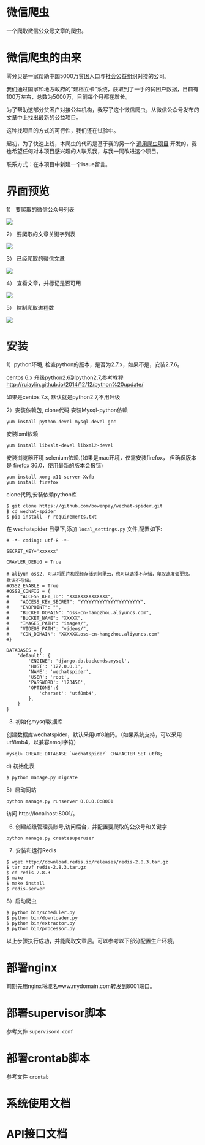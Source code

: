 # 微信爬虫
一个爬取微信公众号文章的爬虫。 

# 微信爬虫的由来
零分贝是一家帮助中国5000万贫困人口与社会公益组织对接的公司。

我们通过国家和地方政府的“建档立卡”系统，获取到了一手的贫困户数据，目前有100万左右，总数为5000万，目前每个月都在增长。

为了帮助这部分贫困户对接公益机构，我写了这个微信爬虫，从微信公众号发布的文章中上找出最新的公益项目。

这种找项目的方式的可行性，我们还在试验中。 

起初，为了快速上线，本爬虫的代码是基于我的另一个 [通用爬虫项目](https://github.com/yijingping/unicrawler) 开发的，我也希望任何对本项目感兴趣的人联系我，与我一同改进这个项目。

联系方式：在本项目中新建一个issue留言。

# 界面预览

1） 要爬取的微信公众号列表

![](docs/images/1.jpg?raw=true)

2） 要爬取的文章关键字列表

![](docs/images/2.png?raw=true)

3） 已经爬取的微信文章

![](docs/images/3.png?raw=true)

4） 查看文章，并标记是否可用

![](docs/images/4.jpg?raw=true)

5） 控制爬取进程数

![](docs/images/5.png?raw=true)


# 安装

1）python环境, 检查python的版本，是否为2.7.x，如果不是，安装2.7.6。

centos 6.x 升级python2.6到python2.7,参考教程 http://ruiaylin.github.io/2014/12/12/python%20update/

如果是centos 7.x, 默认就是python2.7,不用升级

2）安装依赖包, clone代码
安装Mysql-python依赖
```
yum install python-devel mysql-devel gcc
```

安装lxml依赖
```
yum install libxslt-devel libxml2-devel
```

安装浏览器环境 selenium依赖.(如果是mac环境，仅需安装firefox， 但确保版本是 firefox 36.0，使用最新的版本会报错)
```
yum install xorg-x11-server-Xvfb
yum install firefox
```

clone代码,安装依赖python库
```
$ git clone https://github.com/bowenpay/wechat-spider.git
$ cd wechat-spider
$ pip install -r requirements.txt
```

在 wechatspider 目录下,添加 `local_settings.py` 文件,配置如下:
```
# -*- coding: utf-8 -*-

SECRET_KEY="xxxxxx"

CRAWLER_DEBUG = True

# aliyun oss2, 可以将图片和视频存储到阿里云，也可以选择不存储，爬取速度会更快。 默认不存储。
#OSS2_ENABLE = True
#OSS2_CONFIG = {
#    "ACCESS_KEY_ID": "XXXXXXXXXXXXXX",
#    "ACCESS_KEY_SECRET": "YYYYYYYYYYYYYYYYYYYYYY",
#    "ENDPOINT": "",
#    "BUCKET_DOMAIN": "oss-cn-hangzhou.aliyuncs.com",
#    "BUCKET_NAME": "XXXXX",
#    "IMAGES_PATH": "images/",
#    "VIDEOS_PATH": "videos/",
#    "CDN_DOMAIN": "XXXXXX.oss-cn-hangzhou.aliyuncs.com"
#}

DATABASES = {
    'default': {
        'ENGINE': 'django.db.backends.mysql',
        'HOST': '127.0.0.1',
        'NAME': 'wechatspider',
        'USER': 'root',
        'PASSWORD': '123456',
        'OPTIONS':{
            'charset': 'utf8mb4',
        },
    }
}

```

3) 初始化mysql数据库

创建数据库wechatspider，默认采用utf8编码。（如果系统支持，可以采用utf8mb4，以兼容emoji字符）


```
mysql> CREATE DATABASE `wechatspider` CHARACTER SET utf8;
```

d) 初始化表
```
$ python manage.py migrate
```

5）启动网站

```
python manage.py runserver 0.0.0.0:8001
```
访问 http://localhost:8001/。 


6) 创建超级管理员账号,访问后台，并配置要爬取的公众号和关键字
```
python manage.py createsuperuser
```

7) 安装和运行Redis 

```shell
$ wget http://download.redis.io/releases/redis-2.8.3.tar.gz
$ tar xzvf redis-2.8.3.tar.gz
$ cd redis-2.8.3
$ make
$ make install
$ redis-server
```

8）启动爬虫

```shell
$ python bin/scheduler.py
$ python bin/downloader.py
$ python bin/extractor.py
$ python bin/processor.py
```

以上步骤执行成功，并能爬取文章后。可以参考以下部分配置生产环境。

# 部署nginx
前期先用nginx将域名www.mydomain.com转发到8001端口。

# 部署supervisor脚本
参考文件 `supervisord.conf`

# 部署crontab脚本
参考文件 `crontab`

# 系统使用文档


# API接口文档

